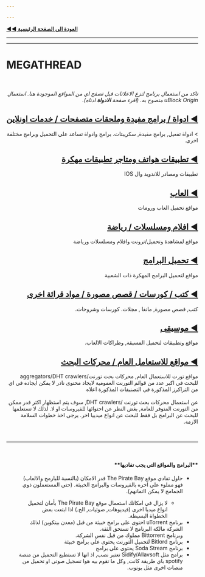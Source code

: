 ```yaml
---

---
```


[**◄◄ العودة الى الصغحة الرئيسية**](https://github.com/dexter21767/socratechs/blob/gh-pages/readme.md)



---

---





# MEGATHREAD





&nbsp;










<div dir="rtl"><span> <i>
تاكد من استعمال برنامج لنزع الاعلانات قبل تصفح اي من المواقع الموجودة هنا. استعمال uBlock Origin منصوح به. (اقرء صفحة <b> الادواة</b> ادناه).
</i></span></div>





## <div dir="rtl"> <a href="https://github.com/dexter21767/socratechs/blob/gh-pages/megathread.md/tools"> ◀ ادواة / برامج مفيدة وملحقات متصفحات / خدمات  اونلاين</a></div> 


<div dir="rtl">
> ادواة تفعيل, برامج مفيدة, سكريبتات. برامج وادواة تساعد على التحميل وبرامج مختلفة اخرى.
</div>



## <div dir="rtl"> <a href="https://github.com/dexter21767/socratechs/blob/gh-pages/megathread.md/mobile_apps_and_repos"> ◀ تطبيقات هواتف ومتاجر تطبيقات مهكرة</a></div> 


<div dir="rtl">
تطبيقات ومصادر للاندويد وال IOS
</div>

## <div dir="rtl"> <a href="https://reddit.com/r/Piracy/wiki/megathread/games"> ◀ العاب</a></div> 


<div dir="rtl">
مواقع تحميل العاب ورومات
</div>


## <div dir="rtl"> <a href="https://github.com/dexter21767/socratechs/blob/gh-pages/megathread.md/movies_and_tv"> ◀ افلام ومسلسلات / رياضة</a></div> 

<div dir="rtl">
مواقع لمشاهدة وتحميل/ترونت وافلام ومسلسلات ورياضة
</div>
 

## <div dir="rtl"> <a href="https://github.com/dexter21767/socratechs/blob/gh-pages/megathread.md/software_downloads"> ◀ تحميل البرامج </a></div> 

<div dir="rtl">
مواقع لتحميل البرامج المهكرة ذات الشعبية
</div>



## <div dir="rtl"> <a href="https://reddit.com/r/Piracy/wiki/megathread/reading_material_and_elearning"> ◀ كتب / كورسات / قصص مصورة / مواد قرائة اخرى </a></div> 


<div dir="rtl">
كتب, قصص مصورة, مانغا , مجلات. كورسات وشروحات.
</div>



## <div dir="rtl"> <a href="https://reddit.com/r/Piracy/wiki/megathread/music"> ◀ موسيقى </a></div> 

<div dir="rtl">
مواقع وتطبيقات لتحميل المسيقة, وطراكات الالعاب.
</div>


## <div dir="rtl"> <a href="https://reddit.com/r/Piracy/wiki/megathread/general_sites_and_search_engines"> ◀ مواقع للاستعامل العام / محركات البحث</a></div> 


<div dir="rtl">
مواقع تورت للاستعمال العام, محركات بحث تورنت/aggregators/DHT crawlers  للبحث في اكبر عدد من قوائم التورنت العمومية لايجاد محتوى نادر لا يمكن ايجاده في اي من التراكرز المذكورة في التصنيفات المذكورة اعلاه
<br><br>
عن استعمال محركات بحث تورنت /DHT crawlers, سوف يتم استظهار اكثر قدر ممكن من التورنت المتوفر للعامة, بغض النظر عن احتوائها للفيروسات او لا. لذلك لا تستعلمها للبحث عن البرامج بل فقط للبحث  عن انواع ميدييا اخر. يرجى اخذ  <a herf ="https://github.com/dexter21767/socratechs/blob/gh-pages/browsing_and_downloading_guide.md"> خطوات السلامة الازمة</a>.
</div>


&nbsp;



---



&nbsp;







<div dir="rtl">
<H4> **البرامج والمواقع التي يجب تفاديها**</h4>
<ul>
<li> 
حاول تفادي موقع The Pirate Bay قدر الامكان (بالنسبة للبارمج والالعاب) فهو مملوء على اخره بالفيروسات والبرامج الخبيثة. (حتى المستعملون ذوي الجمامج لا يمكن ااتمانهم).
</li>
<ul>
<li> 
لا يزال في امكانك استعمال موقع The Pirate Bay بأمان لتحميل انواع ميديا اخرى (فيديوهات, صوتيات, الخ.) <a herf="https://github.com/dexter21767/socratechs/blob/gh-pages/browsing_and_downloading_guide.md)">اذا ابتعت بعض الخطواة البسيطة</a>.
</li>
 </ul>
<li>
برنامج uTorrent <a herf="https://www.trustedreviews.com/news/utorrent-silently-installing-bundled-bitcoin-mining-software-2931825"> احتوى على برامج خبيثة من قبل (معدن بيتكوين)</a>  لذلك الشركة مالكة البرنامج لا تستحق الثقة. <br> وبرنامج Bittorrent مملوك من قبل نفس الشركة.
 </li>
 <li>
برنامج Bitlord لتحميل التورنت يحتوى على برامج خبيثة
 </li>
  <li>
برنامج Soda Stream يحتوى على برامج 
 </li>
  <li>
برامج مثل Sidify/Allavsoft تعتبر نصب, اذ انها لا تستطيع التحميل من منصة spotify باي طريقة كانت, وكل ما تقوم بيه هوا تسجيل صوتي او تحميل من منصات اخرى مثل يوتوب.
 </li>
</ul>
</div>











